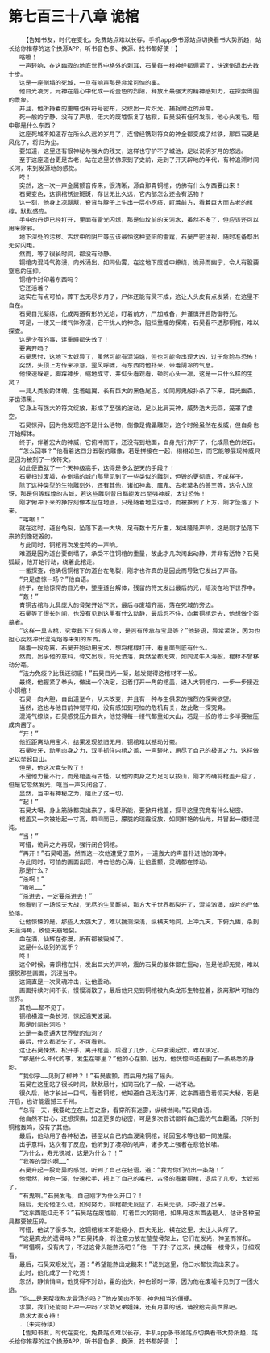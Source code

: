 # 第七百三十八章 诡棺
        【告知书友，时代在变化，免费站点难以长存，手机app多书源站点切换看书大势所趋，站长给你推荐的这个换源APP，听书音色多、换源、找书都好使！】
       喀嚓！
       一声轻响，在这幽寂的地底世界中格外的刺耳，石昊每一根神经都绷紧了，快速倒退出去数十步。
       这是一座倒塌的死城，一旦有响声那是非常可怕的事。
       他目光凌厉，元神在眉心中化成一轮金色的烈阳，释放出最强大的精神感知力，在探索周围的景象。
       并且，他所持着的重瞳也有符号密布，交织出一片炽光，捕捉附近的异常。
       死一般的宁静，没有了声息，偌大的废墟恢复了枯寂，石昊没有任何发现，他心头发毛，暗中那是什么东西？
       这座死城不知道存在所么久远的岁月了，连曾经镌刻符文的神金都变成了烂铁，那巨石更是风化了，将归为尘。
       要知道，这里还有很神秘与强大的残文，这样也守护不了城池，足以说明岁月的悠远。
       至于这座道台更是古老，站在这里仿佛来到了史前，走到了开天辟地的年代，有种追溯时间长河，来到发源地的感觉。
       咚！
       突然，这一次一声金属颤音传来，很清晰，源自那青铜棺，仿佛有什么东西要出来！
       石昊变色，这铜棺锈迹斑斑，存世无比久远，它内部怎么还会有活物？
       这一刻，他身上凉飕飕，脊背与脖子上生出一层小疙瘩，盯着前方，看着巨大而古老的棺椁，默默感应。
       手中的丹炉已经打开，里面有雷光闪烁，那是仙坟前的天河水，虽然不多了，但应该还可以用来除邪。
       地下深处的污秽、古坟中的阴尸等应该最怕这种至阳的雷霆，石昊严密注视，随时准备祭出无穷闪电。
       然而，等了很长时间，都没有动静。
       铜棺内混沌气弥漫，向外涌出，如同仙雾，在这地下废墟中缭绕，诡异而幽宁，令人有股要窒息的压抑。
       铜棺中封印着东西吗？
       它还活着？
       这实在有点可怕，葬下去无尽岁月了，尸体还能有灵不成，这让人头皮有点发紧，在这里不自在。
       石昊目光凝练，化成两道有形的光焰，盯着前方，严加戒备，并谨慎开启防御符光。
       可是，一缕又一缕气体弥漫，它干扰人的神念，阻挡重瞳的探索，石昊看不透那铜棺，难以探查。
       这是少有的事，连重瞳都失效了！
       要离开吗？
       石昊思忖，这地下太妖异了，虽然可能有混沌焰，但也可能会出现大凶，过于危险与恐怖！
       突然，头顶上方传来凉意，罡风呼啸，有东西向他扑来，带着阴冷的气息。
       他快速躲避，脚踩神步，缩地成寸，并仰头看观看，顿时心头一凛，这是一只什么样的生灵？
       一具人类般的体魄，生着蝠翼，长有巨大的黑色尾巴，如同厉鬼般扑杀了下来，目光幽森，牙齿漆黑。
       它身上有强大的符文绽放，形成了至强的波动，足以比肩天神，威势浩大无匹，笼罩了虚空。
       石昊惊异，因为他发现这不是什么活物，倒像是傀儡雕刻，这个时候虽然在发威，但自身也开始解体。
       终于，伴着宏大的神威，它俯冲而下，还没有到地面，自身先行炸开了，化成黑色的烂石。
       “怎么回事？”他看着这四分五裂的雕像，若是拼接在一起，栩栩如生，而它能够展现神威只是因为被刻了一枚符文。
       如此便造就了一个天神级高手，这得是多么逆天的手段？！
       石昊扫过废墟，在倒塌的城门那里见到了一些类似的雕刻，但毁的更彻底，不成样子。
       除了这种类型的生物雕刻外，还有其他，诸如神禽、魔鬼、古老莫名的兽王等，这令人惊讶，那是何等辉煌的古城，若这些雕刻昔日都能发出至强神威，太过恐怖！
       刚才俯冲下来的狰狞刻像本应在地底，只是随着地层运动，而被推到了上方，刚才坠落了下来。
       “喀嚓！”
       就在这时，道台龟裂，坠落下去一大块，足有数十万斤重，发出隆隆声响，这是刚才坠落下来的刻像砸毁的。
       与此同时，铜棺再次发生咚的一声响。
       难道是因为道台要倒塌了，承受不住铜棺的重量，故此才几次闹出动静，并非有活物？石昊狐疑，他开始行动，绕着此棺走。
       一番探查，他确信铜棺下的道台在龟裂，刚才也许真的是因此而导致它发出了声音。
       “只是虚惊一场？”他自语。
       终于，在他惊愕的目光中，整座道台解体，残留的符文发出最后的光，暗淡在地下世界中。
       “轰！”
       青铜古棺与九具庞大的骨架开始下沉，最后与废墟齐高，落在死城的旁边。
       石昊等了很长时间，也没有见到这里有什么动静，最后忍不住，向着铜棺走去，他想做个盗墓者。
       “这样一具古棺，究竟葬下了何等人物，是否有传承与宝具等？”他轻语，异常紧张，因为也担心突然冲出混沌焰等未知的东西。
       隔着一段距离，石昊开始动用宝术，想将棺椁打开，看里面到底有什么。
       然而，出乎他的意料，骨文出现，符光洒落，竟然全都无效，如同泥牛入海般，棺椁不曾移动分毫。
       “法力免疫？比我还彻底！”石昊目光一凝，越发觉得这棺材不一般。
       最终，他握紧了拳头，做出一个决定，沿着打开一角的棺盖，进入大铜棺内，一步一步接近小铜棺！
       石昊一向大胆，自出道至今，从未改变，并且有一种与生俱来的强烈的探索欲望。
       当然，这也与他目前神觉平和，没有感知到可怕的危机有关，故此敢一探究竟。
       混沌气缭绕，石昊感觉压力巨大，他觉得每一缕气都重如大山，若是一般的修士多半要被压成肉酱了。
       “开！”
       他近距离动用宝术，结果发现依旧无用，铜棺难以撼动分毫。
       石昊咬牙，动用肉身之力，双手抓住内棺之盖，一声轻叱，用尽了自己的极道之力，这样做足以举起巨山。
       但是，他这次竟失败了！
       不是他力量不行，而是棺盖有古怪，以他的肉身之力足可以拔山，刚才的确将棺盖开启了，但是它忽然发光，哐当一声又闭合了。
       显然，当中有神秘之力，阻止了这一切。
       “起！”
       石昊大喝，身上筋脉都突出来了，竭尽所能，要掀开棺盖，探寻这里究竟有什么秘密。
       棺盖又一次被抬起一寸高，瞬间而已，朦胧的瑞霞绽放，如同鲜艳的仙光，并冒出一缕缕混沌。
       “当！”
       可惜，诡异之力再现，强行闭合铜棺。
       “再开！”石昊喝道，然而这一次他遭受了意外，一道轰大的声音扑进他的耳中。
       与此同时，可怕的画面出现，冲击他的心海，让他震颤，灵魂都在悸动。
       那是什么？
       “杀啊！”
       “嗷吼……”
       “杀进去，一定要杀进去！”
       他看到了一场惊天大战，无尽的生灵厮杀，那方大千世界都裂开了，混沌汹涌，成片的尸体坠落。
       让他惊悚的是，那些人太强大了，难以揣测深浅，纵横天地间，上冲九天，下俯九幽，杀到天涯海角，致使天崩地裂。
       血在洒，仙辉在弥漫，所有都被毁掉了。
       这是什么级别的高手？
       咚！
       这个时候，青铜棺在抖，发出巨大的声响，震的石昊的躯体都在摇动，但是他却无觉，难以摆脱那些画面，沉浸当中。
       这简直是一次灵魂冲击，让他震动。
       画面持续时间不长，慢慢消散了，最后他只见到铜棺被九条龙形生物拉着，脱离那片可怕的世界。
       其他……都不见了。
       铜棺横渡一条长河，惊起滔天波澜。
       那是时间长河吗？
       还是一条贯通大世界壁的仙河？
       最后，什么都消失了，不可看到。
       这让石昊悚然，松开手，离开棺盖，后退了几步，心中波澜起伏，难以镇定。
       “那是什么年代的事，发生在哪里？”他的心在颤，因为，他恍惚间还看到了一条熟悉的身影。
       “我似乎……见到了柳神？！”石昊震颤，而后用力摇了摇头。
       石昊在这里站了很长时间，默默思忖，如同石化了一般，一动不动。
       很久后，他才长出一口气，看着铜棺，他知道自己无法打开，这东西蕴含着惊天大秘，若是开启，也许能震撼三千州。
       “总有一天，我要屹立在上苍之巅，看穿所有迷雾，纵横世间。”石昊自语。
       他自然不甘心，还想探索，知道更多的秘密，可是多次尝试都将自己震的气血翻涌，只听到铜棺轰鸣，没有了其他。
       最后，他动用了各种秘法，甚至以自己的血浸染铜棺，轮回宝术等也都一同施展。
       出乎意料，这次有了反应，他听到了凄凉的吼声，诸多无上强者在悲怆长啸。
       “为什么，寿元锐减，这是为什么？！”
       “我等的盟约啊……”
       石昊升起一股奇异的感觉，听到了自己在轻语，道：“我为你们战出一条路！”
       他愕然，神色一滞，快速松手，捂上了自己的嘴巴，古怪的看着铜棺，退后了几步，太妖邪了。
       “有鬼啊。”石昊发毛，自己刚才为什么开口？！
       随后，无论他怎么动，如何努力，铜棺都无反应了，石昊无奈，只好退了出来。
       “这东西能扛走不？”石昊站在废墟前，盯着巨大的铜棺，如果用这东西去砸人，估计各种宝具都要被压碎。
       可惜，他试了很多次，这铜棺根本不能缩小，巨大无比，横在这里，太让人头疼了。
       “这是真龙的遗骨吗？”石昊转身，将注意力放在莹莹骨架上，它们在发光，神圣而祥和。
       “可惜啊，没有肉了，不过这骨头能熬汤吧？”他一下子扑了过来，摸过每一根骨头，仔细观看。
       最后，石昊双眼发光，道：“希望能熬出龙髓来！”说到这里，他口水都快流出来了。
       此时，他化成了一个吃货！
       忽然，静悄悄间，他觉得不对劲，霍的抬头，神色顿时一滞，因为他在废墟中见到了一团火焰。
       “你……是来帮我熬龙骨汤的吗？”他皮笑肉不笑，神色相当的僵硬。
       求票，我们还能向上冲一冲吗？求助兄弟姐妹，还有月票的话，请投给完美世界吧。
       恳求大家支持！
       .（未完待续）
       【告知书友，时代在变化，免费站点难以长存，手机app多书源站点切换看书大势所趋，站长给你推荐的这个换源APP，听书音色多、换源、找书都好使！】